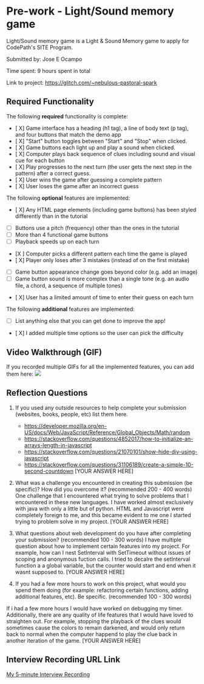 # Pre-work - Light/Sound memory game

Light/Sound memory game is a Light & Sound Memory game to apply for CodePath's SITE Program. 

Submitted by: Jose E Ocampo

Time spent: 9 hours spent in total

Link to project: https://glitch.com/~nebulous-pastoral-spark

## Required Functionality

The following **required** functionality is complete:

* [ X] Game interface has a heading (h1 tag), a line of body text (p tag), and four buttons that match the demo app
* [ X] "Start" button toggles between "Start" and "Stop" when clicked. 
* [ X] Game buttons each light up and play a sound when clicked. 
* [ X] Computer plays back sequence of clues including sound and visual cue for each button
* [ X] Play progresses to the next turn (the user gets the next step in the pattern) after a correct guess. 
* [ X] User wins the game after guessing a complete pattern
* [ X] User loses the game after an incorrect guess

The following **optional** features are implemented:

* [ X] Any HTML page elements (including game buttons) has been styled differently than in the tutorial
* [ ] Buttons use a pitch (frequency) other than the ones in the tutorial
* [ ] More than 4 functional game buttons
* [ ] Playback speeds up on each turn
* [X ] Computer picks a different pattern each time the game is played
* [ X] Player only loses after 3 mistakes (instead of on the first mistake)
* [ ] Game button appearance change goes beyond color (e.g. add an image)
* [ ] Game button sound is more complex than a single tone (e.g. an audio file, a chord, a sequence of multiple tones)
* [ X] User has a limited amount of time to enter their guess on each turn

The following **additional** features are implemented:

- [ ] List anything else that you can get done to improve the app!
- [ X] I added multiple time options so the user can pick the difficulty

## Video Walkthrough (GIF)

If you recorded multiple GIFs for all the implemented features, you can add them here:
![](http://g.recordit.co/YICVoVhA6f.gif)

## Reflection Questions
1. If you used any outside resources to help complete your submission (websites, books, people, etc) list them here. 
   - https://developer.mozilla.org/en-US/docs/Web/JavaScript/Reference/Global_Objects/Math/random
   - https://stackoverflow.com/questions/4852017/how-to-initialize-an-arrays-length-in-javascript
   - https://stackoverflow.com/questions/21070101/show-hide-div-using-javascript
   - https://stackoverflow.com/questions/31106189/create-a-simple-10-second-countdown
[YOUR ANSWER HERE]

2. What was a challenge you encountered in creating this submission (be specific)? How did you overcome it? (recommended 200 - 400 words)
 One challenge that I encountered what trying to solve problems that I encountered in these new languages. I have worked almost exclusively with java with only a little but of python. HTML and Javascript were completely foreign to me, and this became evident to me one I started trying to problem solve in my project. 
[YOUR ANSWER HERE]

3. What questions about web development do you have after completing your submission? (recommended 100 - 300 words) 
I have multiple question about how to implement certain features into my project. For example, how can I nest SetInterval with SetTimeout without issues of scoping and anonymous fuction calls. I tried to decalre the setInterval function a a global variable, but the counter would start and end when it wasnt supposed to.
[YOUR ANSWER HERE]

4. If you had a few more hours to work on this project, what would you spend them doing (for example: refactoring certain functions, adding additional features, etc). Be specific. (recommended 100 - 300 words) 

If i had a few more hours I would have worked on debugging my timer. Additionally, there are any quality of life features that I would have loved to straighten out. For example, stopping the playback of the clues would sometimes cause the colors to remain darkened, and would only return back to normal when the computer happend to play the clue back in another iteration of the game.
[YOUR ANSWER HERE]



## Interview Recording URL Link

[My 5-minute Interview Recording](https://www.loom.com/share/eca9791d8eb5433fb1a9f38178494a4c)

